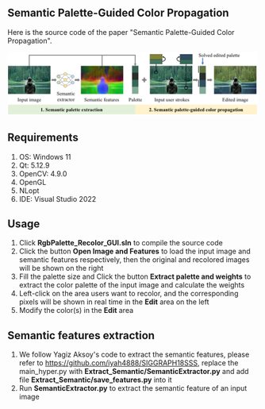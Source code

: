## Semantic Palette-Guided Color Propagation

Here is the source code of the paper "Semantic Palette-Guided Color Propagation".

![pipeline](pipeline.png)

## Requirements

1. OS: Windows 11
2. Qt: 5.12.9
3. OpenCV: 4.9.0
4. OpenGL
5. NLopt
6. IDE: Visual Studio 2022

## Usage

1. Click **RgbPalette_Recolor_GUI.sln** to compile the source code
2. Click the button **Open Image and Features** to load the input image and semantic features respectively, then the original and recolored images will be shown on the right
3. Fill the palette size and Click the button **Extract palette and weights** to extract the color palette of the input image and calculate the weights
4. Left-click on the area users want to recolor, and the corresponding pixels will be shown in real time in the **Edit** area on the left
5. Modify the color(s) in the **Edit** area

## Semantic features extraction

1. We follow Yagiz Aksoy's code to extract the semantic features, please refer to https://github.com/iyah4888/SIGGRAPH18SSS, replace the main_hyper.py with **Extract_Semantic/SemanticExtractor.py** and add file **Extract_Semantic/save_features.py** into it
2.  Run **SemanticExtractor.py** to extract the semantic feature of an input image



